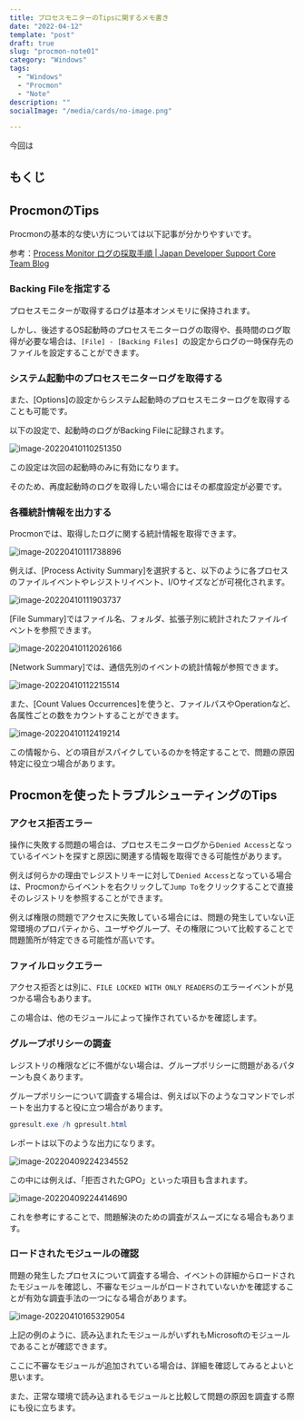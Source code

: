 ```yaml
---
title: プロセスモニターのTipsに関するメモ書き
date: "2022-04-12"
template: "post"
draft: true
slug: "procmon-note01"
category: "Windows"
tags:
  - "Windows"
  - "Procmon"
  - "Note"
description: ""
socialImage: "/media/cards/no-image.png"

---
```


今回は

<!-- omit in toc -->

## もくじ



## ProcmonのTips

Procmonの基本的な使い方については以下記事が分かりやすいです。

参考：[Process Monitor ログの採取手順 | Japan Developer Support Core Team Blog](https://jpdscore.github.io/blog/debugging/collect-procmon/)

### Backing Fileを指定する

プロセスモニターが取得するログは基本オンメモリに保持されます。

しかし、後述するOS起動時のプロセスモニターログの取得や、長時間のログ取得が必要な場合は、`[File] - [Backing Files] `の設定からログの一時保存先のファイルを設定することができます。

### システム起動中のプロセスモニターログを取得する

また、[Options]の設定からシステム起動時のプロセスモニターログを取得することも可能です。

以下の設定で、起動時のログがBacking Fileに記録されます。

![image-20220410110251350](../../static/media/2022-04-12-procmon-note01.md/image-20220410110251350.png)

この設定は次回の起動時のみに有効になります。

そのため、再度起動時のログを取得したい場合にはその都度設定が必要です。

### 各種統計情報を出力する

Procmonでは、取得したログに関する統計情報を取得できます。

![image-20220410111738896](../../static/media/2022-04-12-procmon-note01.md/image-20220410111738896.png)

例えば、[Process Activity Summary]を選択すると、以下のように各プロセスのファイルイベントやレジストリイベント、I/Oサイズなどが可視化されます。

![image-20220410111903737](../../static/media/2022-04-12-procmon-note01.md/image-20220410111903737.png)

[File Summary]ではファイル名、フォルダ、拡張子別に統計されたファイルイベントを参照できます。

![image-20220410112026166](../../static/media/2022-04-12-procmon-note01.md/image-20220410112026166.png)

[Network Summary]では、通信先別のイベントの統計情報が参照できます。

![image-20220410112215514](../../static/media/2022-04-12-procmon-note01.md/image-20220410112215514.png)

また、[Count Values Occurrences]を使うと、ファイルパスやOperationなど、各属性ごとの数をカウントすることができます。

![image-20220410112419214](../../static/media/2022-04-12-procmon-note01.md/image-20220410112419214.png)

この情報から、どの項目がスパイクしているのかを特定することで、問題の原因特定に役立つ場合があります。

## Procmonを使ったトラブルシューティングのTips

### アクセス拒否エラー

操作に失敗する問題の場合は、プロセスモニターログから`Denied Access`となっているイベントを探すと原因に関連する情報を取得できる可能性があります。

例えば何らかの理由でレジストリキーに対して`Denied Access`となっている場合は、Procmonからイベントを右クリックして`Jump To`をクリックすることで直接そのレジストリを参照することができます。

例えば権限の問題でアクセスに失敗している場合には、問題の発生していない正常環境のプロパティから、ユーザやグループ、その権限について比較することで問題箇所が特定できる可能性が高いです。

### ファイルロックエラー

アクセス拒否とは別に、`FILE LOCKED WITH ONLY READERS`のエラーイベントが見つかる場合もあります。

この場合は、他のモジュールによって操作されているかを確認します。

### グループポリシーの調査

レジストリの権限などに不備がない場合は、グループポリシーに問題があるパターンも良くあります。

グループポリシーについて調査する場合は、例えば以下のようなコマンドでレポートを出力すると役に立つ場合があります。

``` powershell
gpresult.exe /h gpresult.html
```

レポートは以下のような出力になります。

![image-20220409224234552](../../static/media/2022-04-12-procmon-note01.md/image-20220409224234552.png)

この中には例えば、「拒否されたGPO」といった項目も含まれます。

![image-20220409224414690](../../static/media/2022-04-12-procmon-note01.md/image-20220409224414690.png)

これを参考にすることで、問題解決のための調査がスムーズになる場合もあります。

### ロードされたモジュールの確認

問題の発生したプロセスについて調査する場合、イベントの詳細からロードされたモジュールを確認し、不審なモジュールがロードされていないかを確認することが有効な調査手法の一つになる場合があります。

![image-20220410165329054](../../static/media/2022-04-12-procmon-note01.md/image-20220410165329054.png)

上記の例のように、読み込まれたモジュールがいずれもMicrosoftのモジュールであることが確認できます。

ここに不審なモジュールが追加されている場合は、詳細を確認してみるとよいと思います。

また、正常な環境で読み込まれるモジュールと比較して問題の原因を調査する際にも役に立ちます。



